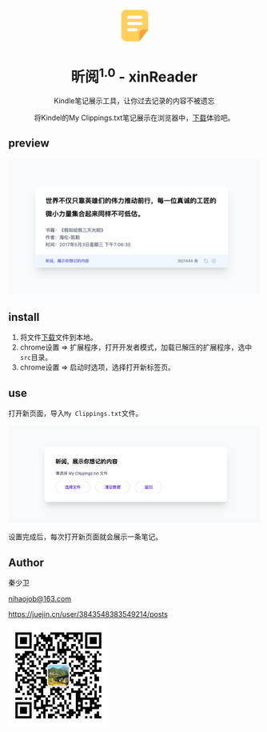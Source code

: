 <p align="center"><img width="15%" src="./src/img/icon.png" /></p>
<h1 align="center">昕阅<sup>1.0</sup> - xinReader</h1>
<p align="center">Kindle笔记展示工具，让你过去记录的内容不被遗忘</p>
<p align="center">将Kindel的My Clippings.txt笔记展示在浏览器中，<a target="_blank" href="https://github.com/nihaojob/xinReader/archive/refs/heads/main.zip">下载</a>体验吧。</p>

## preview

![image.png](./doc/img/preview.png)


## install

1. 将文件[下载](https://github.com/nihaojob/xinReader/archive/refs/heads/main.zip)文件到本地。
2. chrome设置 => 扩展程序，打开开发者模式，加载已解压的扩展程序，选中`src`目录。
3. chrome设置 => 启动时选项，选择打开新标签页。
## use
打开新页面，导入`My Clippings.txt`文件。

![image.png](./doc/img/set.png)

设置完成后，每次打开新页面就会展示一条笔记。
## Author
秦少卫

nihaojob@163.com

https://juejin.cn/user/3843548383549214/posts

<img width="200" src="./doc/img/author.jpeg" />

